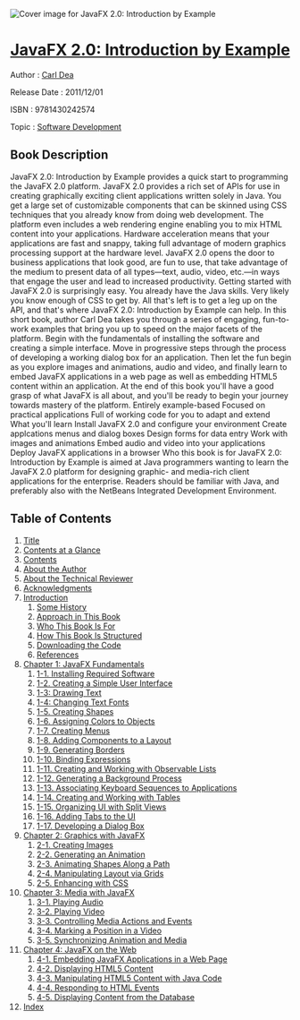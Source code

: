 ![Cover image for JavaFX 2.0: Introduction by Example](https://imgdetail.ebookreading.net/cover/cover/software_development/EB9781430242574.jpg)

[JavaFX 2.0: Introduction by Example](https://ebookreading.net/view/book/JavaFX+2.0%3A+Introduction+by+Example-EB9781430242574_1.html "JavaFX 2.0: Introduction by Example")
====================================================================================================================

Author : [Carl Dea](https://ebookreading.net/search/author/Carl+Dea)

Release Date : 2011/12/01

ISBN : 9781430242574

Topic : [Software Development](https://ebookreading.net/search/category/software-development)

Book Description
-----------------

JavaFX 2.0: Introduction by Example provides a quick start to programming the JavaFX 2.0 platform. JavaFX 2.0 provides a rich set of APIs for use in creating graphically exciting client applications written solely in Java. You get a large set of customizable components that can be skinned using CSS techniques that you already know from doing web development. The platform even includes a web rendering engine enabling you to mix HTML content into your applications. Hardware acceleration means that your applications are fast and snappy, taking full advantage of modern graphics processing support at the hardware level. JavaFX 2.0 opens the door to business applications that look good, are fun to use, that take advantage of the medium to present data of all types—text, audio, video, etc.—in ways that engage the user and lead to increased productivity.
Getting started with JavaFX 2.0 is surprisingly easy. You already have the Java skills. Very likely you know enough of CSS to get by. All that's left is to get a leg up on the API, and that's where JavaFX 2.0: Introduction by Example can help. In this short book, author Carl Dea takes you through a series of engaging, fun-to-work examples that bring you up to speed on the major facets of the platform. Begin with the fundamentals of installing the software and creating a simple interface. Move in progressive steps through the process of developing a working dialog box for an application. Then let the fun begin as you explore images and animations, audio and video, and finally learn to embed JavaFX applications in a web page as well as embedding HTML5 content within an application. At the end of this book you'll have a good grasp of what JavaFX is all about, and you'll be ready to begin your journey towards mastery of the platform.
Entirely example-based
Focused on practical applications
Full of working code for you to adapt and extend
What you'll learn
Install JavaFX 2.0 and configure your environment
Create applcations menus and dialog boxes
Design forms for data entry
Work with images and animations
Embed audio and video into your applications
Deploy JavaFX applications in a browser
Who this book is for
JavaFX 2.0: Introduction by Example is aimed at Java programmers wanting to learn the JavaFX 2.0 platform for designing graphic- and media-rich client applications for the enterprise. Readers should be familiar with Java, and preferably also with the NetBeans Integrated Development Environment.
              
Table of Contents
-----------------

1. [Title](https://ebookreading.net/view/book/JavaFX+2.0%3A+Introduction+by+Example-EB9781430242574_2.html)
1. [Contents at a Glance](https://ebookreading.net/view/book/JavaFX+2.0%3A+Introduction+by+Example-EB9781430242574_3.html#contents_at_a_glanc)
1. [Contents](https://ebookreading.net/view/book/JavaFX+2.0%3A+Introduction+by+Example-EB9781430242574_4.html#contents)
1. [About the Author](https://ebookreading.net/view/book/JavaFX+2.0%3A+Introduction+by+Example-EB9781430242574_5.html#abouttheauthor)
1. [About the Technical Reviewer](https://ebookreading.net/view/book/JavaFX+2.0%3A+Introduction+by+Example-EB9781430242574_6.html#aboutthetechnicalre)
1. [Acknowledgments](https://ebookreading.net/view/book/JavaFX+2.0%3A+Introduction+by+Example-EB9781430242574_7.html#acknowledgments)
1. [Introduction](https://ebookreading.net/view/book/JavaFX+2.0%3A+Introduction+by+Example-EB9781430242574_8.html#introduction)
    1. [Some History](https://ebookreading.net/view/book/JavaFX+2.0%3A+Introduction+by+Example-EB9781430242574_9.html#some_history)
    1. [Approach in This Book](https://ebookreading.net/view/book/JavaFX+2.0%3A+Introduction+by+Example-EB9781430242574_10.html#approach_in_this_bo)
    1. [Who This Book Is For](https://ebookreading.net/view/book/JavaFX+2.0%3A+Introduction+by+Example-EB9781430242574_11.html#who_this_book_is_fo)
    1. [How This Book Is Structured](https://ebookreading.net/view/book/JavaFX+2.0%3A+Introduction+by+Example-EB9781430242574_12.html#how_this_book_is_st)
    1. [Downloading the Code](https://ebookreading.net/view/book/JavaFX+2.0%3A+Introduction+by+Example-EB9781430242574_13.html#downloading_the_cod)
    1. [References](https://ebookreading.net/view/book/JavaFX+2.0%3A+Introduction+by+Example-EB9781430242574_14.html#references)
1. [Chapter 1: JavaFX Fundamentals](https://ebookreading.net/view/book/JavaFX+2.0%3A+Introduction+by+Example-EB9781430242574_15.html#ch1)
    1. [1-1. Installing Required Software](https://ebookreading.net/view/book/JavaFX+2.0%3A+Introduction+by+Example-EB9781430242574_16.html#installing_required)
    1. [1-2. Creating a Simple User Interface](https://ebookreading.net/view/book/JavaFX+2.0%3A+Introduction+by+Example-EB9781430242574_17.html#creating_a_simple_u)
    1. [1-3: Drawing Text](https://ebookreading.net/view/book/JavaFX+2.0%3A+Introduction+by+Example-EB9781430242574_18.html#drawing_text)
    1. [1-4: Changing Text Fonts](https://ebookreading.net/view/book/JavaFX+2.0%3A+Introduction+by+Example-EB9781430242574_19.html#changing_text_fonts)
    1. [1-5. Creating Shapes](https://ebookreading.net/view/book/JavaFX+2.0%3A+Introduction+by+Example-EB9781430242574_20.html#creating_shapes)
    1. [1-6. Assigning Colors to Objects](https://ebookreading.net/view/book/JavaFX+2.0%3A+Introduction+by+Example-EB9781430242574_21.html#assigning_colors_to)
    1. [1-7. Creating Menus](https://ebookreading.net/view/book/JavaFX+2.0%3A+Introduction+by+Example-EB9781430242574_22.html#creating_menus)
    1. [1-8. Adding Components to a Layout](https://ebookreading.net/view/book/JavaFX+2.0%3A+Introduction+by+Example-EB9781430242574_23.html#adding_components_t)
    1. [1-9. Generating Borders](https://ebookreading.net/view/book/JavaFX+2.0%3A+Introduction+by+Example-EB9781430242574_24.html#generating_borders)
    1. [1-10. Binding Expressions](https://ebookreading.net/view/book/JavaFX+2.0%3A+Introduction+by+Example-EB9781430242574_25.html#binding_expressions)
    1. [1-11. Creating and Working with Observable Lists](https://ebookreading.net/view/book/JavaFX+2.0%3A+Introduction+by+Example-EB9781430242574_26.html#creating_and_workin)
    1. [1-12. Generating a Background Process](https://ebookreading.net/view/book/JavaFX+2.0%3A+Introduction+by+Example-EB9781430242574_27.html#generating_a_backgr)
    1. [1-13. Associating Keyboard Sequences to Applications](https://ebookreading.net/view/book/JavaFX+2.0%3A+Introduction+by+Example-EB9781430242574_28.html#associating_keyboar)
    1. [1-14. Creating and Working with Tables](https://ebookreading.net/view/book/JavaFX+2.0%3A+Introduction+by+Example-EB9781430242574_29.html#creating_and_workin)
    1. [1-15. Organizing UI with Split Views](https://ebookreading.net/view/book/JavaFX+2.0%3A+Introduction+by+Example-EB9781430242574_30.html#organizing_ui_with_)
    1. [1-16. Adding Tabs to the UI](https://ebookreading.net/view/book/JavaFX+2.0%3A+Introduction+by+Example-EB9781430242574_31.html#adding_tabs_to_the_)
    1. [1-17. Developing a Dialog Box](https://ebookreading.net/view/book/JavaFX+2.0%3A+Introduction+by+Example-EB9781430242574_32.html#developing_a_dialog)
1. [Chapter 2: Graphics with JavaFX](https://ebookreading.net/view/book/JavaFX+2.0%3A+Introduction+by+Example-EB9781430242574_33.html#ch2)
    1. [2-1. Creating Images](https://ebookreading.net/view/book/JavaFX+2.0%3A+Introduction+by+Example-EB9781430242574_34.html#creating_images)
    1. [2-2. Generating an Animation](https://ebookreading.net/view/book/JavaFX+2.0%3A+Introduction+by+Example-EB9781430242574_35.html#generating_an_anima)
    1. [2-3. Animating Shapes Along a Path](https://ebookreading.net/view/book/JavaFX+2.0%3A+Introduction+by+Example-EB9781430242574_36.html#animating_shapes_al)
    1. [2-4. Manipulating Layout via Grids](https://ebookreading.net/view/book/JavaFX+2.0%3A+Introduction+by+Example-EB9781430242574_37.html#manipulating_layout)
    1. [2-5. Enhancing with CSS](https://ebookreading.net/view/book/JavaFX+2.0%3A+Introduction+by+Example-EB9781430242574_38.html#enhancing_with_css)
1. [Chapter 3: Media with JavaFX](https://ebookreading.net/view/book/JavaFX+2.0%3A+Introduction+by+Example-EB9781430242574_39.html#ch3)
    1. [3-1. Playing Audio](https://ebookreading.net/view/book/JavaFX+2.0%3A+Introduction+by+Example-EB9781430242574_40.html#playing_audio)
    1. [3-2. Playing Video](https://ebookreading.net/view/book/JavaFX+2.0%3A+Introduction+by+Example-EB9781430242574_41.html#playing_video)
    1. [3-3. Controlling Media Actions and Events](https://ebookreading.net/view/book/JavaFX+2.0%3A+Introduction+by+Example-EB9781430242574_42.html#controlling_media_a)
    1. [3-4. Marking a Position in a Video](https://ebookreading.net/view/book/JavaFX+2.0%3A+Introduction+by+Example-EB9781430242574_43.html#marking_a_position_)
    1. [3-5. Synchronizing Animation and Media](https://ebookreading.net/view/book/JavaFX+2.0%3A+Introduction+by+Example-EB9781430242574_44.html#synchronizing_anima)
1. [Chapter 4: JavaFX on the Web](https://ebookreading.net/view/book/JavaFX+2.0%3A+Introduction+by+Example-EB9781430242574_45.html#ch4)
    1. [4-1. Embedding JavaFX Applications in a Web Page](https://ebookreading.net/view/book/JavaFX+2.0%3A+Introduction+by+Example-EB9781430242574_46.html#embedding_javafx_ap)
    1. [4-2. Displaying HTML5 Content](https://ebookreading.net/view/book/JavaFX+2.0%3A+Introduction+by+Example-EB9781430242574_47.html#displaying_html5_co)
    1. [4-3. Manipulating HTML5 Content with Java Code](https://ebookreading.net/view/book/JavaFX+2.0%3A+Introduction+by+Example-EB9781430242574_48.html#manipulating_html5_)
    1. [4-4. Responding to HTML Events](https://ebookreading.net/view/book/JavaFX+2.0%3A+Introduction+by+Example-EB9781430242574_49.html#responding_to_html_)
    1. [4-5. Displaying Content from the Database](https://ebookreading.net/view/book/JavaFX+2.0%3A+Introduction+by+Example-EB9781430242574_50.html#displaying_content_)
1. [Index](https://ebookreading.net/view/book/JavaFX+2.0%3A+Introduction+by+Example-EB9781430242574_51.html#index)
